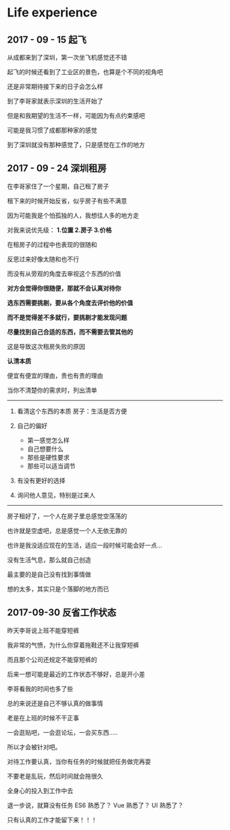 # Life experience
## 2017 - 09 - 15 起飞
从成都来到了深圳，第一次坐飞机感觉还不错

起飞的时候还看到了工业区的景色，也算是个不同的视角吧

还是非常期待接下来的日子会怎么样

到了李哥家就表示深圳的生活开始了

但是和我期望的生活不一样，可能因为有点约束感吧

可能是我习惯了成都那种家的感觉

到了深圳就没有那种感觉了，只是感觉在工作的地方


## 2017 - 09 - 24 深圳租房
在李哥家住了一个星期，自己租了房子

租下来的时候开始反省，似乎房子有些不满意

因为可能我是个怕孤独的人，我想往人多的地方走

对我来说优先级： **1.位置 2.房子 3.价格**

在租房子的过程中也表现的很随和

反思过来好像太随和也不行

而没有从旁观的角度去审视这个东西的价值

**对方会觉得你很随便，那就不会认真对待你**

**选东西需要挑剔，要从各个角度去评价他的价值**

**而不是觉得差不多就行，要挑剔才能发现问题**

**尽量找到自己合适的东西，而不需要去管其他的**

这是导致这次租房失败的原因

**认清本质**

便宜有便宜的理由，贵也有贵的理由

当你不清楚你的需求时，列出清单

----

1. 看清这个东西的本质 房子：生活是否方便

2. 自己的偏好

    * 第一感觉怎么样
    * 自己想要什么
    * 那些是硬性要求
    * 那些可以适当调节

3. 有没有更好的选择

4. 询问他人意见，特别是过来人

----
房子租好了，一个人在房子里总感觉空荡荡的

也许就是空虚吧，总是感觉一个人无依无靠的

也许是我没适应现在的生活，适应一段时候可能会好一点...

没有生活气息，那么就自己创造


最主要的是自己没有找到事情做

想的太多，其实只是个落脚的地方而已

## 2017-09-30 反省工作状态

昨天李哥说上班不能穿短裤

我非常的气愤，为什么你穿着拖鞋还不让我穿短裤

而且那个公司还规定不能穿短裤的

后来一想可能是最近的工作状态不够好，总是开小差

李哥看我的时间也多了些

总的来说还是自己不够认真的做事情

老是在上班的时候不干正事

一会逛贴吧，一会逛论坛，一会买东西.....

所以才会被针对吧。

对待工作要认真，当你有任务的时候就把任务做完再耍

不要老是乱玩，然后时间就会拖很久

全身心的投入到工作中去

退一步说，就算没有任务  ES6 熟悉了？ Vue 熟悉了？ UI 熟悉了？

只有认真的工作才能留下来！！！



